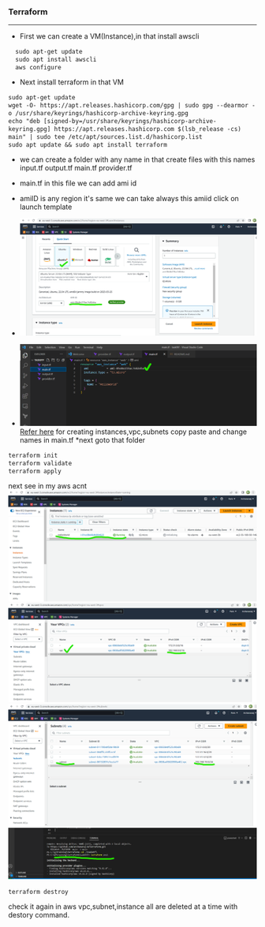 ### Terraform
-----------------------
* First we can create a VM(Instance),in that install awscli
``` 
  sudo apt-get update
  sudo apt install awscli
  aws configure

```

* Next install terraform in that VM

```
sudo apt-get update
wget -O- https://apt.releases.hashicorp.com/gpg | sudo gpg --dearmor -o /usr/share/keyrings/hashicorp-archive-keyring.gpg
echo "deb [signed-by=/usr/share/keyrings/hashicorp-archive-keyring.gpg] https://apt.releases.hashicorp.com $(lsb_release -cs) main" | sudo tee /etc/apt/sources.list.d/hashicorp.list
sudo apt update && sudo apt install terraform

```

* we can create a folder with any name in that create files with this names 
    input.tf
    output.tf
    main.tf
    provider.tf

* main.tf in this file we can add ami id 
* amiID is any region it's same we can take always this amiid click on launch template 
* ![Preview](./images/tf1.png) 
* ![Preview](./images/tf2.png)
  [Refer here](https://registry.terraform.io/providers/hashicorp/aws/latest/docs/resources/instance#attributes-reference) 
  for creating instances,vpc,subnets copy paste and change names in main.tf
*next goto that folder 
```
terraform init
terraform validate
terraform apply

```
next see in my aws acnt
![Preview](./images/tf3.png)
![Preview](./images/tf4.png)
![Preview](./images/tf5.png)
![Preview](./images/tf6.png)

```
terraform destroy

```
check it again in aws vpc,subnet,instance all are deleted at a time with destory command.








